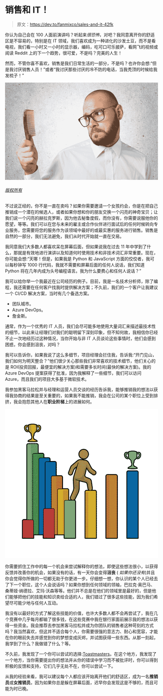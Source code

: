 # 销售和 IT！

> 原文：<https://dev.to/fanmixco/sales-and-it-42fk>

你认为自己会在 100 人面前演讲吗？听起来*很恐怖*，对吧？我同意离开你的舒适区是不容易的，特别是在 IT 领域，我们喜欢成为一种进化的沙发土豆，而不是看电视，我们看一小时又一小时的显示器，编码，吃可口可乐披萨，看网飞的视频或阅读 Reddit 上的下一个趋势，很可爱，不是吗？完美的人生！

然而，不管你喜不喜欢，销售是我们日常生活的一部分，不是吗？也许你会想:“但是我讨厌销售人员！”或者“我讨厌那些讨厌的冷不防的电话，当我秃顶的时候给我发梳子！”

[![](img/6582a5b0068621f693ad5d61f318a31d.png)](https://res.cloudinary.com/practicaldev/image/fetch/s--dIWHGE_c--/c_limit%2Cf_auto%2Cfl_progressive%2Cq_auto%2Cw_880/https://hips.hearstapps.com/hmg-prod.s3.amazonaws.cimg/701/articles/2016/04/bald-guy-with-comb-1487210757.jpg%3Fresize%3D768:%2A)

###### [版权所有](https://pinterest.com/pin/create/button/?url=https%3A%2F%2Fwww.menshealth.com%2Fstyle%2Fa19518186%2Fthicken-your-hair%2F&description=7%20Strategies%20for%20Thicker%20Hair&media=https%3A%2F%2Fhips.hearstapps.com%2Fhmg-prod.s3.amazonaws.com%2Fimages%2F701%2Farticles%2F2016%2F04%2Fbald-guy-with-comb-1487210757.jpg%3Fresize%3D1600%3A%2A)

不过说正经的，你不是一直在卖吗？如果你需要邀请一个女孩约会，你是在把自己推销成一个潜在的候选人，或者如果你想和你的朋友交换一个闪亮的神奇宝贝；让我们说一个闪亮的赫拉克罗斯，因为他去秘鲁度假，而你没有，你需要说服他你的愿望，等等。我们可以在您与未来的雇主或合作伙伴进行面试后的任何时候转向专业服务，您需要将您的服务作为该领域中最好的或最实惠的服务进行销售。销售是自然的一部分，我们无法避免，我们从时代开始就一直在交易。

我同意我们大多数人都喜欢呆在屏幕后面，但如果说我在过去 11 年中学到了什么，那就是有效地进行演讲以及知道何时使用技术和非技术词汇非常重要。现在，你可能会想:“天哪！但是，如果我是 Python 和 JavaScript 方面的佼佼者，我可以每秒钟写 1000 行代码，我就不需要和屏幕后面的任何人说话，我们知道 Python 将在几年内成为头号编程语言。我为什么要费心和任何人说话？”

我可以给你举一个我最近在公司经历的例子。目前，我是一名技术分析师，除了编程，我还需要在任何客户找我时提供解决方案；不久前，我们的一个客户让我建议一个 CI/CD 解决方案，当时有几个备选方案。

*   团队城市。
*   Azure DevOps。
*   詹金斯。

通常，作为一个优秀的 IT 人员，我们会尽可能多地使用大量词汇来描述最技术性的细节，以此来让经理们对我们的聪明留下深刻印象，但不知何故，我相信你已经不止一次地经历过这种情况，当你开始与非 IT 人员谈论这些事情时，他们会感到困惑，你会感到沮丧，对吗？

我可以告诉你，如果我说了这么多细节，项目经理会拦住我，告诉我:“开门见山，我们如何为明天整合？”他们很少关心那些我们非常喜欢的技术细节，他们关心的是 ROI(投资回报，最便宜的解决方案)和需要多长时间(最快的解决方案)。我的 Azure DevOps 提案获得了批准，因为我解释了一些细节，我们可以访问 Azure，而且我们的项目大多基于微软技术。

我参加黑客马拉松并与经理和运营人员交谈的经历告诉我，能够推销我的想法以获得我协商的结果是至关重要的，如果我不能推销，我会在公司的某个职位上受到排挤，我会抱怨其他人在**职业阶梯**上的进展如何。

[![career](img/bee6e68ca92692101d4dcab1de0ecbda.png)](https://res.cloudinary.com/practicaldev/image/fetch/s--nUrfEttz--/c_limit%2Cf_auto%2Cfl_progressive%2Cq_auto%2Cw_880/https://i.stack.imgur.com/uPEzI.png)

你需要抓住工作中的每一个机会来尝试解释你的想法，即使这些想法很小，以获得反馈并改善你的机会，如果没有的话，有一天你会变得**沮丧** ( *如果你还没有*)并且你会觉得你所做的一切都无助于你更进一步。仔细想一想，你认识的某个人已经去了下一个职位，这个人会说话吗？如果你想到任何领域的领袖，巴拉克·奥巴马、桑蒂娅·纳德拉、艾玛·沃森等等。他们并不总是在他们的领域里是最好的，但是他们能够把他们的技能和知识卖给合适的人，我们错过了很多这些技能，因为我们希望尽可能少地与任何人互动。

我没有以最好的方式了解这些技能的价值，也许大多数人都不会再尝试了，我在几个竞赛中几乎每月都输了很多钱，在这些竞赛中我在银行家面前展示我的想法以获得一些资金。我会推荐去参加黑客马拉松并成为你团队的销售者这种苛刻的方式吗？我当然喜欢，但这并不适合每个人，你需要很强的意志力、耐心和宽容，才能在你的眼前失去并感觉到你的梦想变成灰烬，并试图获得一些东西。从那一刻起，我学到了什么？我做错了什么？等。

不久前，我发现了一个你可以尝试的选择:[Toastmasters](https://toastmasters.org)。在这个地方，我发现了一个地方，当你需要提出你的想法并从你的错误中学习而不被批评时，你可以得到积极的反馈和支持，它们几乎无处不在，你可以尝试一下。

从我的经验来看，我可以建议每个人都应该开始离开他们的舒适区，成为一名**推销员**或**女推销员**，因为如果你总是躲在屏幕后面，迟早你会发现这是不够的，而且可能为时已晚。